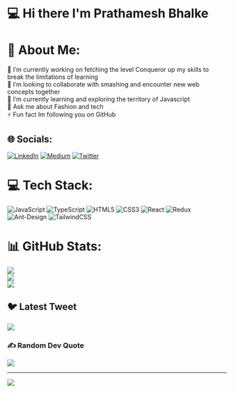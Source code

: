 # 💻 Hi there I'm Prathamesh Bhalke
# 💫 About Me:
🔭 I’m currently working on fetching the level Conqueror up my skills to break the limitations of learning <br>👯 I’m looking to collaborate with smashing and encounter new web concepts together <br>🌱 I’m currently learning and exploring the territory of Javascript<br>💬 Ask me about Fashion and tech<br>⚡ Fun fact Im following you on GitHub


## 🌐 Socials:
[![LinkedIn](https://img.shields.io/badge/LinkedIn-%230077B5.svg?logo=linkedin&logoColor=white)](https://linkedin.com/in/https://www.linkedin.com/in/prathamesh-bhalke-174b90226/) [![Medium](https://img.shields.io/badge/Medium-12100E?logo=medium&logoColor=white)](https://medium.com/@https://medium.com/@prathameshbhalke125) [![Twitter](https://img.shields.io/badge/Twitter-%231DA1F2.svg?logo=Twitter&logoColor=white)](https://twitter.com/https://twitter.com/prathambhalke) 

# 💻 Tech Stack:
![JavaScript](https://img.shields.io/badge/javascript-%23323330.svg?style=for-the-badge&logo=javascript&logoColor=%23F7DF1E) ![TypeScript](https://img.shields.io/badge/typescript-%23007ACC.svg?style=for-the-badge&logo=typescript&logoColor=white) ![HTML5](https://img.shields.io/badge/html5-%23E34F26.svg?style=for-the-badge&logo=html5&logoColor=white) ![CSS3](https://img.shields.io/badge/css3-%231572B6.svg?style=for-the-badge&logo=css3&logoColor=white) ![React](https://img.shields.io/badge/react-%2320232a.svg?style=for-the-badge&logo=react&logoColor=%2361DAFB) ![Redux](https://img.shields.io/badge/redux-%23593d88.svg?style=for-the-badge&logo=redux&logoColor=white) ![Ant-Design](https://img.shields.io/badge/-AntDesign-%230170FE?style=for-the-badge&logo=ant-design&logoColor=white) ![TailwindCSS](https://img.shields.io/badge/tailwindcss-%2338B2AC.svg?style=for-the-badge&logo=tailwind-css&logoColor=white)
# 📊 GitHub Stats:
![](https://github-readme-stats.vercel.app/api?username=prathambhalke&theme=dark&hide_border=false&include_all_commits=true&count_private=false)<br/>
![](https://github-readme-streak-stats.herokuapp.com/?user=prathambhalke&theme=dark&hide_border=false)<br/>
![](https://github-readme-stats.vercel.app/api/top-langs/?username=prathambhalke&theme=dark&hide_border=false&include_all_commits=true&count_private=false&layout=compact)

## 🐦 Latest Tweet
[![](https://gtce.itsvg.in/api?username=https://twitter.com/prathambhalke)](https://github.com/VishwaGauravIn/github-twitter-card-embed)

### ✍️ Random Dev Quote
![](https://quotes-github-readme.vercel.app/api?type=horizontal&theme=radical)

---
[![](https://visitcount.itsvg.in/api?id=prathambhalke&icon=1&color=0)](https://visitcount.itsvg.in)

<!-- Proudly created with GPRM ( https://gprm.itsvg.in ) -->
